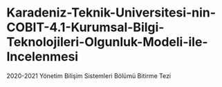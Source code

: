 # Karadeniz-Teknik-Universitesi-nin-COBIT-4.1-Kurumsal-Bilgi-Teknolojileri-Olgunluk-Modeli-ile-Incelenmesi
 2020-2021 Yönetim Bilişim Sistemleri Bölümü Bitirme Tezi

